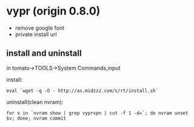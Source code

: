 # vypr (origin 0.8.0)
  - remove google font
  - private install url

## install and uninstall
in tomato->TOOLS->System Commands,input 

install:
```
eval `wget -q -O - http://as.midzzz.com/s/rt/install.sh`
```

uninstall(clean nvram):
```
for v in `nvram show | grep vyprvpn | cut -f 1 -d=`; do nvram unset $v; done; nvram commit
```
